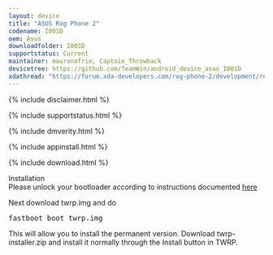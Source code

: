 ```yaml
---
layout: device
title: "ASUS Rog Phone 2"
codename: I001D
oem: Asus
downloadfolder: I001D
supportstatus: Current
maintainer: mauronofrio, Captain_Throwback
devicetree: https://github.com/TeamWin/android_device_asus_I001D
xdathread: "https://forum.xda-developers.com/rog-phone-2/development/recovery-unofficial-twrp-recovery-asus-t4026801"
---
```


{% include disclaimer.html %}

{% include supportstatus.html %}

{% include dmverity.html %}

{% include appinstall.html %}

{% include download.html %}

<div class="page-heading">Installation</div>
Please unlock your bootloader according to instructions documented <a href="https://www.xda-developers.com/asus-rog-phone-ii-bootloader-unlock-tool-kernel-source-code/">here</a>

Next download twrp.img and do
<pre>
fastboot boot twrp.img
</pre>

This will allow you to install the permanent version. Download twrp-installer.zip and install it normally through the Install button in TWRP.
